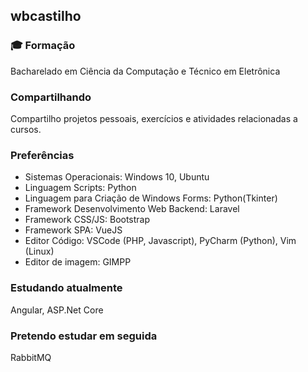 ## wbcastilho

### :mortar_board: Formação 
Bacharelado em Ciência da Computação e Técnico em Eletrônica

### Compartilhando
Compartilho projetos pessoais, exercícios e atividades relacionadas a cursos.

### Preferências
* Sistemas Operacionais: Windows 10, Ubuntu
* Linguagem Scripts: Python
* Linguagem para Criação de Windows Forms: Python(Tkinter)
* Framework Desenvolvimento Web Backend: Laravel
* Framework CSS/JS: Bootstrap
* Framework SPA: VueJS
* Editor Código: VSCode (PHP, Javascript), PyCharm (Python), Vim (Linux)
* Editor de imagem: GIMPP

### Estudando atualmente
Angular, ASP.Net Core

### Pretendo estudar em seguida
RabbitMQ

